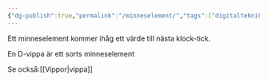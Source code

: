 ```yaml
---
{"dg-publish":true,"permalink":"/minneselement/","tags":["digitalteknik"]}
---
```



Ett minneselement kommer ihåg ett värde till nästa klock-tick. 

En D-vippa är ett sorts minneselement

Se också:[[Vippor\|vippa]]

